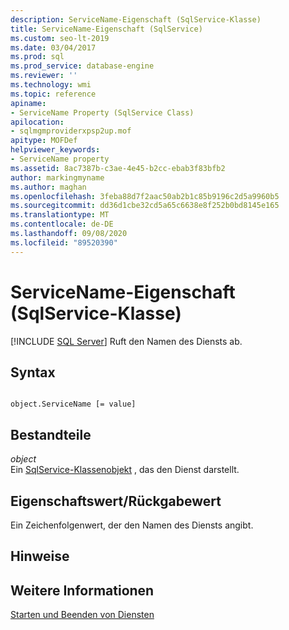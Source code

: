 ```yaml
---
description: ServiceName-Eigenschaft (SqlService-Klasse)
title: ServiceName-Eigenschaft (SqlService)
ms.custom: seo-lt-2019
ms.date: 03/04/2017
ms.prod: sql
ms.prod_service: database-engine
ms.reviewer: ''
ms.technology: wmi
ms.topic: reference
apiname:
- ServiceName Property (SqlService Class)
apilocation:
- sqlmgmproviderxpsp2up.mof
apitype: MOFDef
helpviewer_keywords:
- ServiceName property
ms.assetid: 8ac7387b-c3ae-4e45-b2cc-ebab3f83bfb2
author: markingmyname
ms.author: maghan
ms.openlocfilehash: 3feba88d7f2aac50ab2b1c85b9196c2d5a9960b5
ms.sourcegitcommit: dd36d1cbe32cd5a65c6638e8f252b0bd8145e165
ms.translationtype: MT
ms.contentlocale: de-DE
ms.lasthandoff: 09/08/2020
ms.locfileid: "89520390"
---
```

# <a name="servicename-property-sqlservice-class"></a>ServiceName-Eigenschaft (SqlService-Klasse)
[!INCLUDE [SQL Server](../../../includes/applies-to-version/sqlserver.md)]
  Ruft den Namen des Diensts ab.  
  
## <a name="syntax"></a>Syntax  
  
```  
  
object.ServiceName [= value]  
```  
  
## <a name="parts"></a>Bestandteile  
 *object*  
 Ein [SqlService-Klassenobjekt](../../../relational-databases/wmi-provider-configuration-classes/sqlservice-class/sqlservice-class.md) , das den Dienst darstellt.  
  
## <a name="property-valuereturn-value"></a>Eigenschaftswert/Rückgabewert  
 Ein Zeichenfolgenwert, der den Namen des Diensts angibt.  
  
## <a name="remarks"></a>Hinweise  
  
## <a name="see-also"></a>Weitere Informationen  
 [Starten und Beenden von Diensten](https://technet.microsoft.com/library/ms174886\(v=sql.105\).aspx)  
  
  
